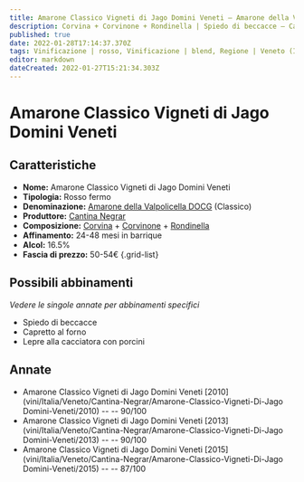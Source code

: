 ```yaml
---
title: Amarone Classico Vigneti di Jago Domini Veneti – Amarone della Valpolicella Classico Vigneti di Jago DOCG – Cantina Negrar – Veneto (IT) – 50-54€ – 3★-4★
description: Corvina + Corvinone + Rondinella | Spiedo di beccacce – Capretto al forno – Lepre alla cacciatora con porcini
published: true
date: 2022-01-28T17:14:37.370Z
tags: Vinificazione | rosso, Vinificazione | blend, Regione | Veneto (IT), Vinificazione | fermo, Valutazioni | 4 stelle, Prezzi | 50-54€, Vitigni | Corvina, Vitigni | Rondinella, Vitigni | Corvinone, Alimento | beccacce, Cottura | allo spiedo, Alimento | capretto, Cottura | al forno, Alimento | lepre, Aromatizzazione | alla cacciatora, Aromatizzazione | ai porcini
editor: markdown
dateCreated: 2022-01-27T15:21:34.303Z
---
```


# Amarone Classico Vigneti di Jago Domini Veneti

## Caratteristiche
- **Nome:** <span class="nome">Amarone Classico Vigneti di Jago Domini Veneti</span>
- **Tipologia:** Rosso fermo
- **Denominazione:** <span class="denominazione">[Amarone della Valpolicella DOCG](/denominazioni/Italia/Veneto/DOCG/Amarone-della-Valpolicella)</span>  (Classico) 
- **Produttore:** <span class="cantina">[Cantina Negrar](/produttori/Italia/Veneto/Cantina-Negrar)</span> 
- **Composizione:** [Corvina](/vitigni/Italia/corvina) + [Corvinone](/vitigni/Italia/corvinone) + [Rondinella](/vitigni/Italia/rondinella)
- **Affinamento:** 24-48 mesi in barrique
- **Alcol:** 16.5%
- **Fascia di prezzo:** 50-54€
{.grid-list}

## Possibili abbinamenti
*Vedere le singole annate per abbinamenti specifici*

- Spiedo di beccacce 
- Capretto al forno
- Lepre alla cacciatora con porcini

## Annate
- Amarone Classico Vigneti di Jago Domini Veneti [2010](vini/Italia/Veneto/Cantina-Negrar/Amarone-Classico-Vigneti-Di-Jago Domini-Veneti/2010) -- <span class="star-4"></span> -- 90/100
- Amarone Classico Vigneti di Jago Domini Veneti [2013](vini/Italia/Veneto/Cantina-Negrar/Amarone-Classico-Vigneti-Di-Jago Domini-Veneti/2013) -- <span class="star-4"></span> -- 90/100
- Amarone Classico Vigneti di Jago Domini Veneti [2015](vini/Italia/Veneto/Cantina-Negrar/Amarone-Classico-Vigneti-Di-Jago Domini-Veneti/2015) -- <span class="star-3"></span> -- 87/100